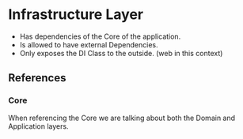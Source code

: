 # Infrastructure Layer

- Has dependencies of the Core of the application.
- Is allowed to have external Dependencies.
- Only exposes the DI Class to the outside. (web in this context)

## References

### Core

When referencing the Core we are talking about both the Domain and Application layers.

